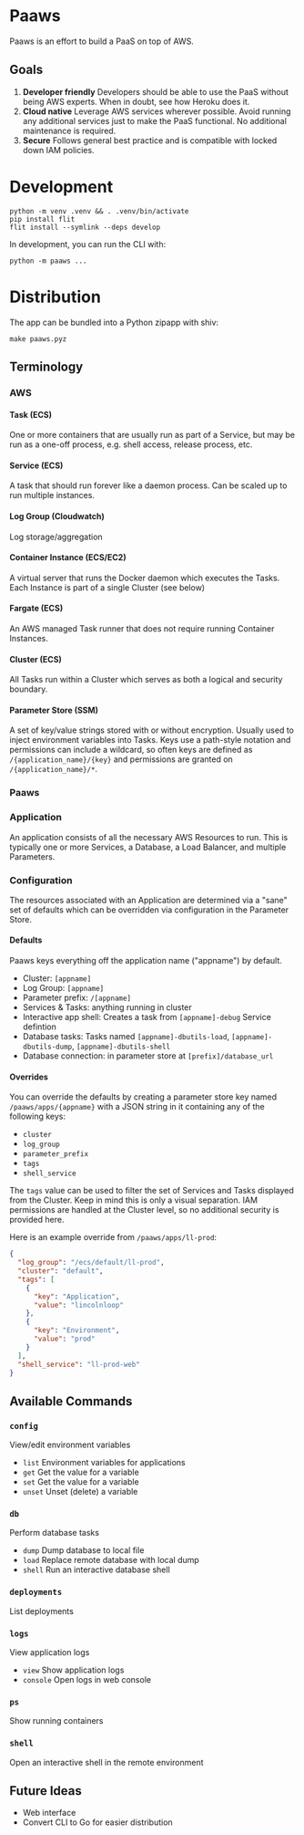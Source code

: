 # Paaws

Paaws is an effort to build a PaaS on top of AWS.

## Goals

1. **Developer friendly** Developers should be able to use the PaaS without being AWS experts. When in doubt, see how Heroku does it.
2. **Cloud native** Leverage AWS services wherever possible. Avoid running any additional services just to make the PaaS functional. No additional maintenance is required.
3. **Secure** Follows general best practice and is compatible with locked down IAM policies.

# Development

```
python -m venv .venv && . .venv/bin/activate
pip install flit
flit install --symlink --deps develop
```

In development, you can run the CLI with:
 
 ```
 python -m paaws ...
```

# Distribution

The app can be bundled into a Python zipapp with shiv: 

```
make paaws.pyz
```

## Terminology

### AWS

#### Task (ECS)

One or more containers that are usually run as part of a Service, but may be run as a one-off process, e.g. shell access, release process, etc.

#### Service (ECS)

A task that should run forever like a daemon process. Can be scaled up to run multiple instances.

#### Log Group (Cloudwatch)

Log storage/aggregation

#### Container Instance (ECS/EC2)

A virtual server that runs the Docker daemon which executes the Tasks. Each Instance is part of a single Cluster (see below)

#### Fargate (ECS)

An AWS managed Task runner that does not require running Container Instances.

#### Cluster (ECS)

All Tasks run within a Cluster which serves as both a logical and security boundary.

#### Parameter Store (SSM)

A set of key/value strings stored with or without encryption. Usually used to inject environment variables into Tasks. Keys use a path-style notation and permissions can include a wildcard, so often keys are defined as `/{application_name}/{key}` and permissions are granted on `/{application_name}/*`.

### Paaws

### Application

An application consists of all the necessary AWS Resources to run. This is typically one or more Services, a Database, a Load Balancer, and multiple Parameters.

### Configuration

The resources associated with an Application are determined via a "sane" set of defaults which can be overridden via configuration in the Parameter Store.

#### Defaults

Paaws keys everything off the application name ("appname") by default.

* Cluster: `[appname]`
* Log Group: `[appname]`
* Parameter prefix: `/[appname]`
* Services & Tasks: anything running in cluster
* Interactive app shell: Creates a task from `[appname]-debug` Service defintion
* Database tasks: Tasks named `[appname]-dbutils-load`, `[appname]-dbutils-dump`, `[appname]-dbutils-shell`
* Database connection: in parameter store at `[prefix]/database_url`

#### Overrides

You can override the defaults by creating a parameter store key named `/paaws/apps/{appname}` with a JSON string in it containing any of the following keys:

* `cluster`
* `log_group`
* `parameter_prefix`
* `tags`
* `shell_service`

The `tags` value can be used to filter the set of Services and Tasks displayed from the Cluster. Keep in mind this is only a visual separation. IAM permissions are handled at the Cluster level, so no additional security is provided here.

Here is an example override from `/paaws/apps/ll-prod`:

```json
{
  "log_group": "/ecs/default/ll-prod",
  "cluster": "default",
  "tags": [
    {
      "key": "Application",
      "value": "lincolnloop"
    },
    {
      "key": "Environment",
      "value": "prod"
    }
  ],
  "shell_service": "ll-prod-web"
}
```

## Available Commands

<!-- generate with `python -m paaws.docs` -->

### `config`

View/edit environment variables

* `list` Environment variables for applications
* `get` Get the value for a variable
* `set` Get the value for a variable
* `unset` Unset (delete) a variable

### `db`

Perform database tasks

* `dump` Dump database to local file
* `load` Replace remote database with local dump
* `shell` Run an interactive database shell

### `deployments`

List deployments

### `logs`

View application logs

* `view` Show application logs
* `console` Open logs in web console

### `ps`

Show running containers

### `shell`

Open an interactive shell in the remote environment

## Future Ideas

* Web interface
* Convert CLI to Go for easier distribution

